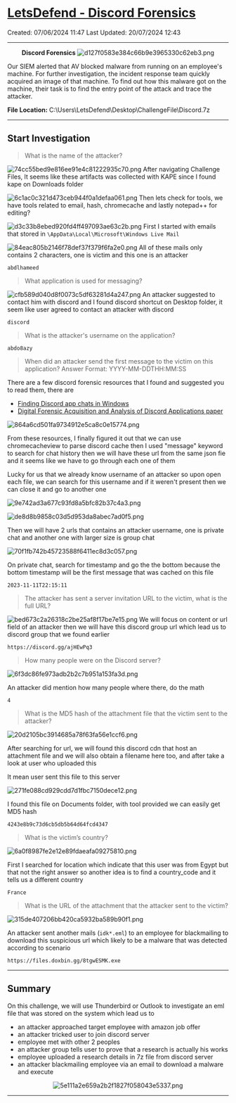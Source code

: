 # [LetsDefend - Discord Forensics](https://app.letsdefend.io/challenge/discord-forensics)
Created: 07/06/2024 11:47
Last Updated: 20/07/2024 12:43
* * *
<div align=center>

**Discord Forensics**
![d127f0583e384c66b9e3965330c62eb3.png](/_resources/d127f0583e384c66b9e3965330c62eb3.png)
</div>
Our SIEM alerted that AV blocked malware from running on an employee's machine. For further investigation, the incident response team quickly acquired an image of that machine. To find out how this malware got on the machine, their task is to find the entry point of the attack and trace the attacker.

**File Location:** C:\Users\LetsDefend\Desktop\ChallengeFile\Discord.7z
* * *
## Start Investigation
>What is the name of the attacker?

![74cc55bed9e816ee91e4c81222935c70.png](/_resources/74cc55bed9e816ee91e4c81222935c70.png)
After navigating Challenge Files, lt seems like these artifacts was collected with KAPE since I found kape on Downloads folder

![6c1ac0c321d473ceb944f0a1defaa061.png](/_resources/6c1ac0c321d473ceb944f0a1defaa061.png)
Then lets check for tools, we have tools related to email, hash, chromecache and lastly notepad++ for editing?

![d3c33b8ebed920fd4ff497093ae63c2b.png](/_resources/d3c33b8ebed920fd4ff497093ae63c2b.png)
First I started with emails that stored in `\AppData\Local\Microsoft\Windows Live Mail`

![84eac805b2146f78def37f379f6fa2e0.png](/_resources/84eac805b2146f78def37f379f6fa2e0.png)
All of these mails only contains 2 characters, one is victim and this one is an attacker

```
abdlhameed
```

>What application is used for messaging?

![cfb589d040d8f0073c5df63281d4a247.png](/_resources/cfb589d040d8f0073c5df63281d4a247.png)
An attacker suggested to contact him with discord and I found discord shortcut on Desktop folder, it seem like user agreed to contact an attacker with discord

```
discord
```

>What is the attacker's username on the application?
```
abdo8azy
```

>When did an attacker send the first message to the victim on this application?
Answer Format: YYYY-MM-DDTHH:MM:SS

There are a few discord forensic resources that I found and suggested you to read them, there are
- [Finding Discord app chats in Windows](https://abrignoni.blogspot.com/2018/03/finding-discord-app-chats-in-windows.html?source=post_page-----b32cb632312a--------------------------------)
- [Digital Forensic Acquisition and Analysis of Discord Applications paper](https://www.researchgate.net/publication/347044759_Digital_Forensic_Acquisition_and_Analysis_of_Discord_Applications)

![864a6cd501fa9734912e5ca8c0e15774.png](/_resources/864a6cd501fa9734912e5ca8c0e15774.png)

From these resources, I finally figured it out that we can use chromecacheview to parse discord cache then I used "message" keyword to search for chat history then we will have these url from the same json fie and it seems like we have to go through each one of them 

Lucky for us that we already know username of an attacker so upon open each file, we can search for this username and if it weren't present then we can close it and go to another one

![9e742ad3a677c93fd8a5bfc82b37c4a3.png](/_resources/9e742ad3a677c93fd8a5bfc82b37c4a3.png)

![de8d8b9858c03d5d953da8abec7ad0f5.png](/_resources/de8d8b9858c03d5d953da8abec7ad0f5.png)

Then we will have 2 urls that contains an attacker username, one is private chat and another one with larger size is group chat 

![70f1fb742b45723588f6411ec8d3c057.png](/_resources/70f1fb742b45723588f6411ec8d3c057.png)

On private chat, search for timestamp and go the the bottom because the bottom timestamp will be the first message that was cached on this file

```
2023-11-11T22:15:11
```

>The attacker has sent a server invitation URL to the victim, what is the full URL?

![bed673c2a26318c2be25af8f17be7e15.png](/_resources/bed673c2a26318c2be25af8f17be7e15.png)
We will focus on content or url field of an attacker then we will have this discord group url which lead us to discord group that we found earlier

```
https://discord.gg/ajHEwPq3
```

>How many people were on the Discord server?

![6f3dc86fe973adb2b2c7b951a153fa3d.png](/_resources/6f3dc86fe973adb2b2c7b951a153fa3d.png)

An attacker did mention how many people where there, do the math

```
4
```

>What is the MD5 hash of the attachment file that the victim sent to the attacker?

![20d2105bc3914685a78f63fa56e1ccf6.png](/_resources/20d2105bc3914685a78f63fa56e1ccf6.png)

After searching for url, we will found this discord cdn that host an attachment file and we will also obtain a filename here too, and after take a look at user who uploaded this 

It mean user sent this file to this server

![271fe088cd929cdd7d1fbc7150dece12.png](/_resources/271fe088cd929cdd7d1fbc7150dece12.png)

I found this file on Documents folder, with tool provided we can easily get MD5 hash

```
4243e8b9c73d6cb5db5b64d64fcd4347
```

>What is the victim’s country?

![6a0f8987fe2e12e89fdaeafa09275810.png](/_resources/6a0f8987fe2e12e89fdaeafa09275810.png)

First I searched for location which indicate that this user was from Egypt but that not the right answer so another idea is to find a country_code and it tells us a different country 

```
France
```

>What is the URL of the attachment that the attacker sent to the victim?

![315de407206bb420ca5932ba589b90f1.png](/_resources/315de407206bb420ca5932ba589b90f1.png)

An attacker sent another mails  (`idk*.eml`) to an employee for blackmailing to download this suspicious url which likely to be a malware that was detected according to scenario

```
https://files.doxbin.gg/8tgwESMK.exe
```

* * *
## Summary

On this challenge, we will use Thunderbird or Outlook to investigate an eml file that was stored on the system which lead us to 
- an attacker approached target employee with amazon job offer 
- an attacker tricked user to join discord server
- employee met with other 2 peoples 
- an attacker group tells user to prove that a research is actually his works
- employee uploaded a research details in 7z file from discord server
- an attacker blackmailing employee via an email to download a malware and execute

<div align=center>

![5e111a2e659a2b2f1827f058043e5337.png](/_resources/5e111a2e659a2b2f1827f058043e5337.png)
</div>

* * *
